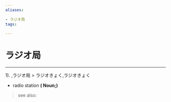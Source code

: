 ```yaml
---
aliases:
    
- ラジオ局
tags:
    
---
```


# ラジオ局
---
1).
,ラジオ局 > ラジオきょく,ラジオきょく

- radio station
**( Noun;)**
> see also: 
            